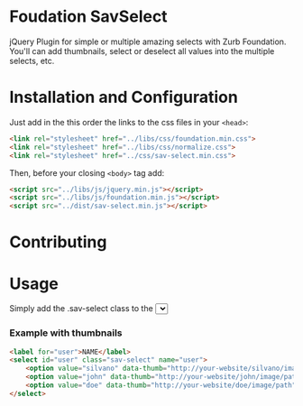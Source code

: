 # Foudation SavSelect
jQuery Plugin for simple or multiple amazing selects with Zurb Foundation. You'll can add thumbnails, select or deselect all values into the multiple selects, etc.

# Installation and Configuration

Just add in the this order the links to the css files in your `<head>`:
```html
<link rel="stylesheet" href="../libs/css/foundation.min.css">
<link rel="stylesheet" href="../libs/css/normalize.css">
<link rel="stylesheet" href="../css/sav-select.min.css">
```

Then, before your closing ```<body>``` tag add:

```html
<script src="../libs/js/jquery.min.js"></script>
<script src="../libs/js/foundation.min.js"></script>
<script src="../dist/sav-select.min.js"></script>
```

# Contributing

# Usage

Simply add the .sav-select class to the <select> choosen.

### Example with thumbnails

```html
<label for="user">NAME</label>
<select id="user" class="sav-select" name="user">
    <option value="silvano" data-thumb="http://your-website/silvano/image/path">SILVANO</option>
    <option value="john" data-thumb="http://your-website/john/image/path">JOHN</option>
    <option value="doe" data-thumb="http://your-website/doe/image/path">DOE</option>
</select>
```
